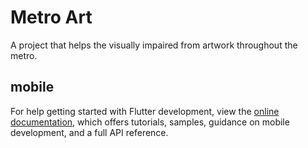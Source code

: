 # Metro Art

A project that helps the visually impaired from artwork throughout the metro.

## mobile

For help getting started with Flutter development, view the
[online documentation](https://docs.flutter.dev/), which offers tutorials,
samples, guidance on mobile development, and a full API reference.
